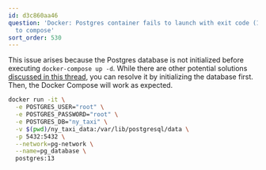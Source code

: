 ```yaml
---
id: d3c860aa46
question: 'Docker: Postgres container fails to launch with exit code (1) when attempting
  to compose'
sort_order: 530
---
```


This issue arises because the Postgres database is not initialized before executing `docker-compose up -d`. While there are other potential solutions [discussed in this thread](https://forums.docker.com/t/one-of-the-postgres-containers-stops-as-soon-as-it-starts/74714/3), you can resolve it by initializing the database first. Then, the Docker Compose will work as expected.

```bash
docker run -it \
  -e POSTGRES_USER="root" \
  -e POSTGRES_PASSWORD="root" \
  -e POSTGRES_DB="ny_taxi" \
  -v $(pwd)/ny_taxi_data:/var/lib/postgresql/data \
  -p 5432:5432 \
  --network=pg-network \
  --name=pg_database \
  postgres:13
```